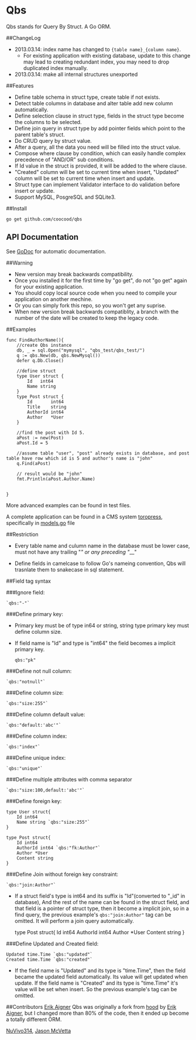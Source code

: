 Qbs
===

Qbs stands for Query By Struct. A Go ORM.

##ChangeLog

* 2013.03.14: index name has changed to `{table name}_{column name}`.
    - For existing application with existing database, update to this change may lead to creating redundant index, you may need to drop duplicated index manually.
* 2013.03.14: make all internal structures unexported

##Features

* Define table schema in struct type, create table if not exists.
* Detect table columns in database and alter table add new column automatically.
* Define selection clause in struct type, fields in the struct type become the columns to be selected.
* Define join query in struct type by add pointer fields which point to the parent table's struct.
* Do CRUD query by struct value.
* After a query, all the data you need will be filled into the struct value.
* Compose where clause by condition, which can easily handle complex precedence of "AND/OR" sub conditions.
* If Id value in the struct is provided, it will be added to the where clause.
* "Created" column will be set to current time when insert, "Updated" column will be set to current time when insert and update.
* Struct type can implement Validator interface to do validation before insert or update.
* Support MySQL, PosgreSQL and SQLite3.

##Install

    go get github.com/coocood/qbs

## API Documentation

See [GoDoc](http://godoc.org/github.com/coocood/qbs) for automatic
documentation.

##Warning
 
* New version may break backwards compatibility.
* Once you installed it for the first time by "go get", do not "go get" again for your existing application.
* You should copy local source code when you need to compile your application on another mechine.
* Or you can simply fork this repo, so you won't get any suprise.
* When new version break backwards compatiblity, a branch with the number of the date will be created to keep the legacy code.

##Examples

    func FindAuthorName(){
        //create Qbs instance
        db, _ = sql.Open("mymysql", "qbs_test/qbs_test/")
        q := qbs.New(db, qbs.NewMysql())
        defer q.Db.Close()

        //define struct
        type User struct {
            Id   int64
            Name string
        }
        type Post struct {
            Id       int64
            Title    string
            AuthorId int64
            Author   *User
        }

        //find the post with Id 5.
        aPost := new(Post)
        aPost.Id = 5

        //assume table "user", "post" already exists in database, and post table have row which id is 5 and author's name is "john"
        q.Find(aPost)

        // result would be "john"
        fmt.Println(aPost.Author.Name)


    }

More advanced examples can be found in test files.

A complete application can be found in a CMS system [toropress](https://github.com/insionng/toropress), specifically in [models.go](https://github.com/insionng/toropress/blob/master/models/models.go) file

##Restriction

* Every table name and culumn name in the database must be lower case, must not have any trailing "_" or any preceding "___"

* Define fields in camelcase to follow Go's nameing convention, Qbs will trasnlate them to snakecase in sql statement.

##Field tag syntax

###Ignore field:

    `qbs:"-"`

###Define primary key:

- Primary key must be of type in64 or string, string type primary key must define column size.
- If field name is "Id" and type is "int64" the field becomes a implicit primary key.


    `qbs:"pk"`


###Define not null column:

    `qbs:"notnull"`

###Define column size:

    `qbs:"size:255"`

###Define column default value:

    `qbs:"default:'abc'"`

###Define column index:

    `qbs:"index"`

###Define unique index:

    `qbs:"unique"`

###Define multiple attributes with comma separator

    `qbs:"size:100,default:'abc'"`

###Define foreign key:
	
	type User struct{
		Id int64
		Name string `qbs:"size:255"`
	}

    type Post struct{
    	Id int64
    	AuthorId int64 `qbs:"fk:Author"`
    	Author *User
    	Content string
    }

###Define Join without foreign key constraint:

    `qbs:"join:Author"`

- If a struct field's type is int64 and its suffix is "Id"(converted to "_id" in database), And the rest of the name can be found in the struct field,
and that field is a pointer of struct type, then it become a implicit join, so in a find query, the previous example's `qbs:"join:Author"` tag can be omitted.
It will perform a join query automatically.

    type Post struct{
    	Id int64
    	AuthorId int64
    	Author *User
    	Content string
    }

###Define Updated and Created field:

	Updated time.Time `qbs:"updated"`
	Created time.Time `qbs:"created"`

- If the field name is "Updated" and its type is "time.Time", then the field became the updated field automatically.
Its value will get updated when update. If the field name is "Created" and its type is "time.Time" it's value will be set when insert.
So the previous example's tag can be omitted.


##Contributors
[Erik Aigner](https://github.com/eaigner)
Qbs was originally a fork from [hood](https://github.com/eaigner/hood) by [Erik Aigner](https://github.com/eaigner), 
but I changed more than 80% of the code, then it ended up become a totally different ORM.

[NuVivo314](https://github.com/NuVivo314),  [Jason McVetta](https://github.com/jmcvetta)
